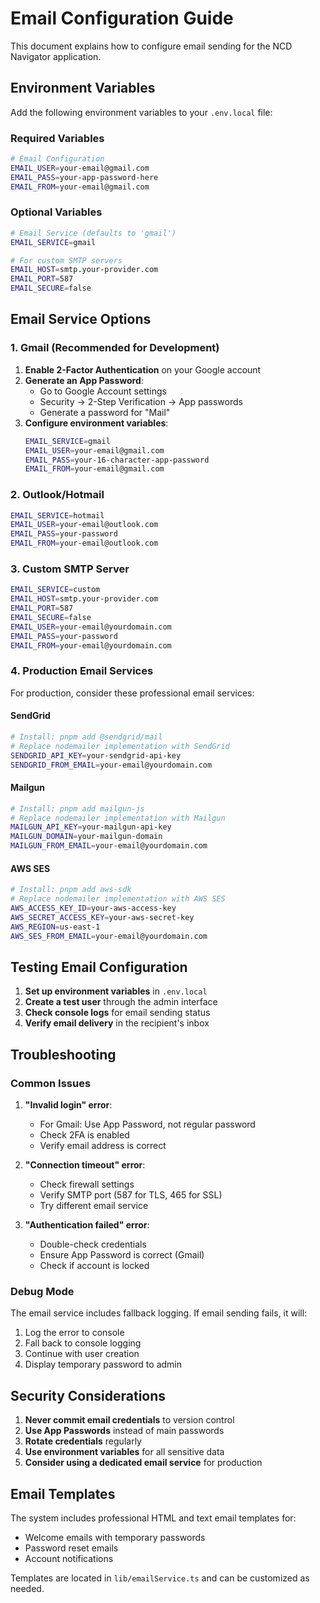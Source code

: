 # Email Configuration Guide

This document explains how to configure email sending for the NCD Navigator application.

## Environment Variables

Add the following environment variables to your `.env.local` file:

### Required Variables

```bash
# Email Configuration
EMAIL_USER=your-email@gmail.com
EMAIL_PASS=your-app-password-here
EMAIL_FROM=your-email@gmail.com
```

### Optional Variables

```bash
# Email Service (defaults to 'gmail')
EMAIL_SERVICE=gmail

# For custom SMTP servers
EMAIL_HOST=smtp.your-provider.com
EMAIL_PORT=587
EMAIL_SECURE=false
```

## Email Service Options

### 1. Gmail (Recommended for Development)

1. **Enable 2-Factor Authentication** on your Google account
2. **Generate an App Password**:
   - Go to Google Account settings
   - Security → 2-Step Verification → App passwords
   - Generate a password for "Mail"
3. **Configure environment variables**:
   ```bash
   EMAIL_SERVICE=gmail
   EMAIL_USER=your-email@gmail.com
   EMAIL_PASS=your-16-character-app-password
   EMAIL_FROM=your-email@gmail.com
   ```

### 2. Outlook/Hotmail

```bash
EMAIL_SERVICE=hotmail
EMAIL_USER=your-email@outlook.com
EMAIL_PASS=your-password
EMAIL_FROM=your-email@outlook.com
```

### 3. Custom SMTP Server

```bash
EMAIL_SERVICE=custom
EMAIL_HOST=smtp.your-provider.com
EMAIL_PORT=587
EMAIL_SECURE=false
EMAIL_USER=your-email@yourdomain.com
EMAIL_PASS=your-password
EMAIL_FROM=your-email@yourdomain.com
```

### 4. Production Email Services

For production, consider these professional email services:

#### SendGrid
```bash
# Install: pnpm add @sendgrid/mail
# Replace nodemailer implementation with SendGrid
SENDGRID_API_KEY=your-sendgrid-api-key
SENDGRID_FROM_EMAIL=your-email@yourdomain.com
```

#### Mailgun
```bash
# Install: pnpm add mailgun-js
# Replace nodemailer implementation with Mailgun
MAILGUN_API_KEY=your-mailgun-api-key
MAILGUN_DOMAIN=your-mailgun-domain
MAILGUN_FROM_EMAIL=your-email@yourdomain.com
```

#### AWS SES
```bash
# Install: pnpm add aws-sdk
# Replace nodemailer implementation with AWS SES
AWS_ACCESS_KEY_ID=your-aws-access-key
AWS_SECRET_ACCESS_KEY=your-aws-secret-key
AWS_REGION=us-east-1
AWS_SES_FROM_EMAIL=your-email@yourdomain.com
```

## Testing Email Configuration

1. **Set up environment variables** in `.env.local`
2. **Create a test user** through the admin interface
3. **Check console logs** for email sending status
4. **Verify email delivery** in the recipient's inbox

## Troubleshooting

### Common Issues

1. **"Invalid login" error**:
   - For Gmail: Use App Password, not regular password
   - Check 2FA is enabled
   - Verify email address is correct

2. **"Connection timeout" error**:
   - Check firewall settings
   - Verify SMTP port (587 for TLS, 465 for SSL)
   - Try different email service

3. **"Authentication failed" error**:
   - Double-check credentials
   - Ensure App Password is correct (Gmail)
   - Check if account is locked

### Debug Mode

The email service includes fallback logging. If email sending fails, it will:
1. Log the error to console
2. Fall back to console logging
3. Continue with user creation
4. Display temporary password to admin

## Security Considerations

1. **Never commit email credentials** to version control
2. **Use App Passwords** instead of main passwords
3. **Rotate credentials** regularly
4. **Use environment variables** for all sensitive data
5. **Consider using a dedicated email service** for production

## Email Templates

The system includes professional HTML and text email templates for:
- Welcome emails with temporary passwords
- Password reset emails
- Account notifications

Templates are located in `lib/emailService.ts` and can be customized as needed.
